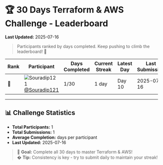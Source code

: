 # 🏆 30 Days Terraform & AWS Challenge - Leaderboard

**Last Updated:** 2025-07-16

> Participants ranked by days completed. Keep pushing to climb the leaderboard! 🚀

| Rank | Participant | Days Completed | Current Streak | Latest Day | Last Submission | Status |
|------|-------------|----------------|----------------|------------|-----------------|--------|
| 🥇 | ![Souradip121](https://github.com/Souradip121.png?size=32) [@Souradip121](https://github.com/Souradip121) | 1/30 | 1 day | Day 10 | 2025-07-16 | 🔥 Active |

---

## 📊 Challenge Statistics

- **Total Participants:** 1
- **Total Submissions:** 1
- **Average Completion:**  days per participant
- **Last Updated:** 2025-07-16

> 🎯 **Goal:** Complete all 30 days to master Terraform & AWS!  
> � **Tip:** Consistency is key - try to submit daily to maintain your streak!

